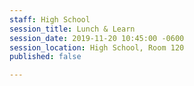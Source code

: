 ```yaml
---
staff: High School
session_title: Lunch & Learn
session_date: 2019-11-20 10:45:00 -0600
session_location: High School, Room 120
published: false

---
```

